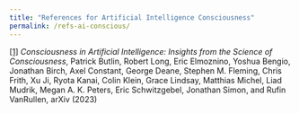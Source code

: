 ```yaml
---
title: "References for Artificial Intelligence Consciousness"
permalink: /refs-ai-conscious/
---
```


[[1]](https://arxiv.org/abs/2308.08708) *Consciousness in Artificial Intelligence:  Insights from the Science of Consciousness*, Patrick Butlin, Robert Long, Eric Elmoznino, Yoshua Bengio, Jonathan Birch, Axel Constant, George Deane, Stephen M. Fleming, Chris Frith, Xu Ji, Ryota Kanai, Colin Klein, Grace Lindsay, Matthias Michel, Liad Mudrik, Megan A. K. Peters, Eric Schwitzgebel, Jonathan Simon, and Rufin VanRullen, arXiv (2023)